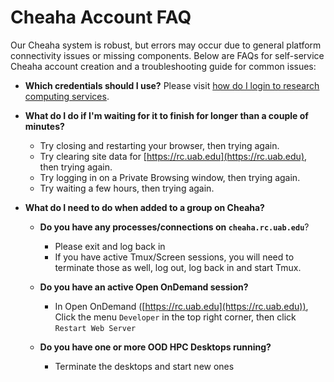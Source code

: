 # Cheaha Account FAQ

Our Cheaha system is robust, but errors may occur due to general platform connectivity issues or missing components. Below are FAQs for self-service Cheaha account creation and a troubleshooting guide for common issues:

- **Which credentials should I use?** Please visit [how do I login to research computing services](../../account_management/index.md/#how-do-i-login-to-research-computing-services).
- **What do I do if I'm waiting for it to finish for longer than a couple of minutes?**

    - Try closing and restarting your browser, then trying again.
    - Try clearing site data for [https://rc.uab.edu](https://rc.uab.edu), then trying again.
    - Try logging in on a Private Browsing window, then trying again.
    - Try waiting a few hours, then trying again.

- **What do I need to do when added to a group on Cheaha?**

    - **Do you have any processes/connections on `cheaha.rc.uab.edu`**?

        - Please exit and log back in
        - If you have active Tmux/Screen sessions, you will need to terminate those as well, log out, log back in and start Tmux.
  
    - **Do you have an active Open OnDemand session?**

        - In Open OnDemand ([https://rc.uab.edu](https://rc.uab.edu)), Click the menu `Developer` in the top right corner, then click `Restart Web Server`

    - **Do you have one or more OOD HPC Desktops running?**

        - Terminate the desktops and start new ones
